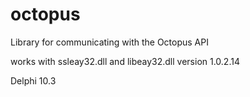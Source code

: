 # octopus
Library for communicating with the Octopus API

works with ssleay32.dll and libeay32.dll version 1.0.2.14

Delphi 10.3
